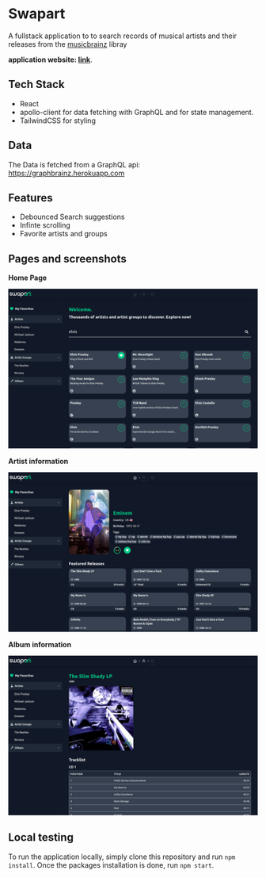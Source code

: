 # Swapart

A fullstack application to to search records of musical artists and their releases from the [musicbrainz](https://musicbrainz.org/) libray

**application website: [link](https://swapart.vercel.app/)**.

## Tech Stack

- React
- apollo-client for data fetching with GraphQL and for state management.
- TailwindCSS for styling

## Data

The Data is fetched from a GraphQL api: https://graphbrainz.herokuapp.com

## Features

- Debounced Search suggestions
- Infinte scrolling
- Favorite artists and groups

## Pages and screenshots

**Home Page**

![Home page screenshot](/screenshots/home.png?raw=true)

**Artist information**

![Sheet maker screenshot](/screenshots/artist.png?raw=true)

**Album information**

![example sheet screenshot](/screenshots/album.png?raw=true)

## Local testing

To run the application locally, simply clone this repository and run `npm install`. Once the packages installation is done, run `npm start`.
